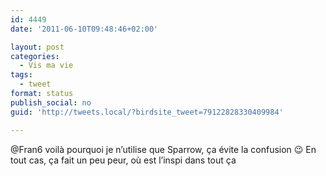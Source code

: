 ```yaml
---
id: 4449
date: '2011-06-10T09:48:46+02:00'

layout: post
categories:
  - Vis ma vie
tags:
  - tweet
format: status
publish_social: no
guid: 'http://tweets.local/?birdsite_tweet=79122828330409984'

---
```


@Fran6 voilà pourquoi je n’utilise que Sparrow, ça évite la confusion 😉 En tout cas, ça fait un peu peur, où est l’inspi dans tout ça